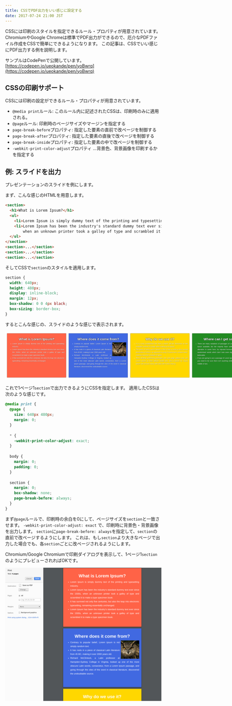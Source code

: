 ```yaml
---
title: CSSでPDF出力をいい感じに設定する
date: 2017-07-24 21:00 JST
---
```


CSSには印刷のスタイルを指定できるルール・プロパティが用意されています。
ChromiumやGoogle Chromeは標準でPDF出力ができるので、厄介なPDFファイル作成をCSSで簡単にできるようになります。
この記事は、CSSでいい感じにPDF出力する例を説明します。

サンプルはCodePenで公開しています。  
[https://codepen.io/ueokande/pen/yoBwrq](https://codepen.io/ueokande/pen/yoBwrq)

CSSの印刷サポート
-----------------

CSSには印刷の設定ができるルール・プロパティが用意されています。

- `@media print`ルール: このルール内に記述されたCSSは、印刷時のみに適用される。
- `@page`ルール: 印刷時のページサイズやマージンを指定する
- `page-break-before`プロパティ: 指定した要素の直前で改ページを制御する
- `page-break-after`プロパティ: 指定した要素の直後で改ページを制御する
- `page-break-inside`プロパティ: 指定した要素の中で改ページを制御する
- `-webkit-print-color-adjust`プロパティ ...背景色、背景画像を印刷するかを指定する

例: スライドを出力
------------------

プレゼンテーションのスライドを例にします。

まず、こんな感じのHTMLを用意します。


```html
<section>
  <h1>What is Lorem Ipsum?</h1>
  <ul>
    <li>Lorem Ipsum is simply dummy text of the printing and typesetting industry.</li>
    <li>Lorem Ipsum has been the industry's standard dummy text ever since the 1500s,
        when an unknown printer took a galley of type and scrambled it to make a type specimen book.</li>
  </ul>
</section>
<section>...</section>
<section>...</section>
<section>...</section>
```

そしてCSSで`section`のスタイルを適用します。

```css
section {
  width: 640px;
  height: 480px;
  display: inline-block;
  margin: 12px;
  box-shadow: 0 0 4px black;
  box-sizing: border-box;
}
```

するとこんな感じの、スライドのような感じで表示されます。

[<img style='min-width:800px; max-width:100%; height:auto' alt='Browser preview' src='browser.png' >](browser.png)

これで1ページ1`section`で出力できるようにCSSを指定します。
適用したCSSは次のような感じです。

```css
@media print {
  @page {
    size: 640px 480px;
    margin: 0;
  }

  * {
    -webkit-print-color-adjust: exact;
  }

  body {
    margin: 0;
    padding: 0;
  }

  section {
    margin: 0;
    box-shadow: none;
    page-break-before: always;
  }
}
```

まず`@page`ルールで、印刷時の余白を0にして、ページサイズを`section`と一致させます。
`-webkit-print-color-adjust: exact` で、印刷時に背景色・背景画像を出力します。
`section`に`page-break-before: always`を指定して、`section`の直前で改ページするようにします。
これは、もし`section`より大きなページで出力した場合でも、各`section`ごとに改ページされるようにします。

Chromium/Google Chromiumで印刷ダイアログを表示して、1ページ1`section`のようにプレビューされればOKです。

[<img style='width:768px; height:auto' alt='Print preview' src='print.png' >](print.png)
